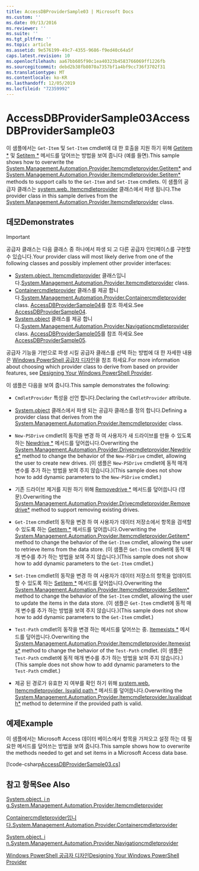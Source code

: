 ```yaml
---
title: AccessDBProviderSample03 | Microsoft Docs
ms.custom: ''
ms.date: 09/13/2016
ms.reviewer: ''
ms.suite: ''
ms.tgt_pltfrm: ''
ms.topic: article
ms.assetid: 9e576199-49c7-4355-9686-f9ed40c64a5f
caps.latest.revision: 10
ms.openlocfilehash: aa67bb605f90c1ea40323b4583766069ff1226fb
ms.sourcegitcommit: debd2b38fb8070a7357bf1a4bf9cc736f3702f31
ms.translationtype: MT
ms.contentlocale: ko-KR
ms.lasthandoff: 12/05/2019
ms.locfileid: "72359992"
---
```

# <a name="accessdbprovidersample03"></a><span data-ttu-id="dcba3-102">AccessDBProviderSample03</span><span class="sxs-lookup"><span data-stu-id="dcba3-102">AccessDBProviderSample03</span></span>

<span data-ttu-id="dcba3-103">이 샘플에서는 `Get-Item` 및 `Set-Item` cmdlet에 대 한 호출을 지원 하기 위해 [Getitem \*](/dotnet/api/System.Management.Automation.Provider.ItemCmdletProvider.GetItem) 및 [Setitem \*](/dotnet/api/System.Management.Automation.Provider.ItemCmdletProvider.SetItem) 메서드를 덮어쓰는 방법을 보여 줍니다 (예를 들면).</span><span class="sxs-lookup"><span data-stu-id="dcba3-103">This sample shows how to overwrite the [System.Management.Automation.Provider.Itemcmdletprovider.Getitem\*](/dotnet/api/System.Management.Automation.Provider.ItemCmdletProvider.GetItem) and [System.Management.Automation.Provider.Itemcmdletprovider.Setitem\*](/dotnet/api/System.Management.Automation.Provider.ItemCmdletProvider.SetItem) methods to support calls to the `Get-Item` and `Set-Item` cmdlets.</span></span> <span data-ttu-id="dcba3-104">이 샘플의 공급자 클래스는 [system.web. Itemcmdletprovider](/dotnet/api/System.Management.Automation.Provider.ItemCmdletProvider) 클래스에서 파생 됩니다.</span><span class="sxs-lookup"><span data-stu-id="dcba3-104">The provider class in this sample derives from the [System.Management.Automation.Provider.Itemcmdletprovider](/dotnet/api/System.Management.Automation.Provider.ItemCmdletProvider) class.</span></span>

## <a name="demonstrates"></a><span data-ttu-id="dcba3-105">데모</span><span class="sxs-lookup"><span data-stu-id="dcba3-105">Demonstrates</span></span>

> [!IMPORTANT]
> <span data-ttu-id="dcba3-106">공급자 클래스는 다음 클래스 중 하나에서 파생 되 고 다른 공급자 인터페이스를 구현할 수 있습니다.</span><span class="sxs-lookup"><span data-stu-id="dcba3-106">Your provider class will most likely derive from one of the following classes and possibly implement other provider interfaces:</span></span>
>
> -   <span data-ttu-id="dcba3-107">[System.object. Itemcmdletprovider](/dotnet/api/System.Management.Automation.Provider.ItemCmdletProvider) 클래스입니다.</span><span class="sxs-lookup"><span data-stu-id="dcba3-107">[System.Management.Automation.Provider.Itemcmdletprovider](/dotnet/api/System.Management.Automation.Provider.ItemCmdletProvider) class.</span></span>
> -   <span data-ttu-id="dcba3-108">[Containercmdletprovider](/dotnet/api/System.Management.Automation.Provider.ContainerCmdletProvider) 클래스를 제공 합니다.</span><span class="sxs-lookup"><span data-stu-id="dcba3-108">[System.Management.Automation.Provider.Containercmdletprovider](/dotnet/api/System.Management.Automation.Provider.ContainerCmdletProvider) class.</span></span> <span data-ttu-id="dcba3-109">[AccessDBProviderSample04](./accessdbprovidersample04.md)를 참조 하세요.</span><span class="sxs-lookup"><span data-stu-id="dcba3-109">See [AccessDBProviderSample04](./accessdbprovidersample04.md).</span></span>
> -   <span data-ttu-id="dcba3-110">[System.object](/dotnet/api/System.Management.Automation.Provider.NavigationCmdletProvider) 클래스를 제공 합니다.</span><span class="sxs-lookup"><span data-stu-id="dcba3-110">[System.Management.Automation.Provider.Navigationcmdletprovider](/dotnet/api/System.Management.Automation.Provider.NavigationCmdletProvider) class.</span></span> <span data-ttu-id="dcba3-111">[AccessDBProviderSample05](./accessdbprovidersample05.md)를 참조 하세요.</span><span class="sxs-lookup"><span data-stu-id="dcba3-111">See [AccessDBProviderSample05](./accessdbprovidersample05.md).</span></span>
>
> <span data-ttu-id="dcba3-112">공급자 기능을 기반으로 파생 시킬 공급자 클래스를 선택 하는 방법에 대 한 자세한 내용은 [Windows PowerShell 공급자 디자인](./provider-types.md)을 참조 하세요.</span><span class="sxs-lookup"><span data-stu-id="dcba3-112">For more information about choosing which provider class to derive from based on provider features, see [Designing Your Windows PowerShell Provider](./provider-types.md).</span></span>

<span data-ttu-id="dcba3-113">이 샘플은 다음을 보여 줍니다.</span><span class="sxs-lookup"><span data-stu-id="dcba3-113">This sample demonstrates the following:</span></span>

- <span data-ttu-id="dcba3-114">`CmdletProvider` 특성을 선언 합니다.</span><span class="sxs-lookup"><span data-stu-id="dcba3-114">Declaring the `CmdletProvider` attribute.</span></span>

- <span data-ttu-id="dcba3-115">[System.object](/dotnet/api/System.Management.Automation.Provider.ItemCmdletProvider) 클래스에서 파생 되는 공급자 클래스를 정의 합니다.</span><span class="sxs-lookup"><span data-stu-id="dcba3-115">Defining a provider class that derives from the [System.Management.Automation.Provider.Itemcmdletprovider](/dotnet/api/System.Management.Automation.Provider.ItemCmdletProvider) class.</span></span>

- <span data-ttu-id="dcba3-116">`New-PSDrive` cmdlet의 동작을 변경 하 여 사용자가 새 드라이브를 만들 수 있도록 하는 [Newdrive \*](/dotnet/api/System.Management.Automation.Provider.DriveCmdletProvider.NewDrive) 메서드를 덮어씁니다.</span><span class="sxs-lookup"><span data-stu-id="dcba3-116">Overwriting the [System.Management.Automation.Provider.Drivecmdletprovider.Newdrive\*](/dotnet/api/System.Management.Automation.Provider.DriveCmdletProvider.NewDrive) method to change the behavior of the `New-PSDrive` cmdlet, allowing the user to create new drives.</span></span> <span data-ttu-id="dcba3-117">(이 샘플은 `New-PSDrive` cmdlet에 동적 매개 변수를 추가 하는 방법을 보여 주지 않습니다.)</span><span class="sxs-lookup"><span data-stu-id="dcba3-117">(This sample does not show how to add dynamic parameters to the `New-PSDrive` cmdlet.)</span></span>

- <span data-ttu-id="dcba3-118">기존 드라이브 제거를 지원 하기 위해 [Removedrive \*](/dotnet/api/System.Management.Automation.Provider.DriveCmdletProvider.RemoveDrive) 메서드를 덮어씁니다 (영문).</span><span class="sxs-lookup"><span data-stu-id="dcba3-118">Overwriting the [System.Management.Automation.Provider.Drivecmdletprovider.Removedrive\*](/dotnet/api/System.Management.Automation.Provider.DriveCmdletProvider.RemoveDrive) method to support removing existing drives.</span></span>

- <span data-ttu-id="dcba3-119">`Get-Item` cmdlet의 동작을 변경 하 여 사용자가 데이터 저장소에서 항목을 검색할 수 있도록 하는 [Getitem \*](/dotnet/api/System.Management.Automation.Provider.ItemCmdletProvider.GetItem) 메서드를 덮어씁니다.</span><span class="sxs-lookup"><span data-stu-id="dcba3-119">Overwriting the [System.Management.Automation.Provider.Itemcmdletprovider.Getitem\*](/dotnet/api/System.Management.Automation.Provider.ItemCmdletProvider.GetItem) method to change the behavior of the `Get-Item` cmdlet, allowing the user to retrieve items from the data store.</span></span> <span data-ttu-id="dcba3-120">(이 샘플은 `Get-Item` cmdlet에 동적 매개 변수를 추가 하는 방법을 보여 주지 않습니다.)</span><span class="sxs-lookup"><span data-stu-id="dcba3-120">(This sample does not show how to add dynamic parameters to the `Get-Item` cmdlet.)</span></span>

- <span data-ttu-id="dcba3-121">`Set-Item` cmdlet의 동작을 변경 하 여 사용자가 데이터 저장소의 항목을 업데이트할 수 있도록 하는 [Setitem \*](/dotnet/api/System.Management.Automation.Provider.ItemCmdletProvider.SetItem) 메서드를 덮어씁니다.</span><span class="sxs-lookup"><span data-stu-id="dcba3-121">Overwriting the [System.Management.Automation.Provider.Itemcmdletprovider.Setitem\*](/dotnet/api/System.Management.Automation.Provider.ItemCmdletProvider.SetItem) method to change the behavior of the `Set-Item` cmdlet, allowing the user to update the items in the data store.</span></span> <span data-ttu-id="dcba3-122">(이 샘플은 `Get-Item` cmdlet에 동적 매개 변수를 추가 하는 방법을 보여 주지 않습니다.)</span><span class="sxs-lookup"><span data-stu-id="dcba3-122">(This sample does not show how to add dynamic parameters to the `Get-Item` cmdlet.)</span></span>

- <span data-ttu-id="dcba3-123">`Test-Path` cmdlet의 동작을 변경 하는 메서드를 덮어쓰는 중. [Itemexists \*](/dotnet/api/System.Management.Automation.Provider.ItemCmdletProvider.ItemExists) 메서드를 덮어씁니다.</span><span class="sxs-lookup"><span data-stu-id="dcba3-123">Overwriting the [System.Management.Automation.Provider.Itemcmdletprovider.Itemexists\*](/dotnet/api/System.Management.Automation.Provider.ItemCmdletProvider.ItemExists) method to change the behavior of the `Test-Path` cmdlet.</span></span> <span data-ttu-id="dcba3-124">(이 샘플은 `Test-Path` cmdlet에 동적 매개 변수를 추가 하는 방법을 보여 주지 않습니다.)</span><span class="sxs-lookup"><span data-stu-id="dcba3-124">(This sample does not show how to add dynamic parameters to the `Test-Path` cmdlet.)</span></span>

- <span data-ttu-id="dcba3-125">제공 된 경로가 유효한 지 여부를 확인 하기 위해 [system.web. Itemcmdletprovider. Isvalid path \*](/dotnet/api/System.Management.Automation.Provider.ItemCmdletProvider.IsValidPath) 메서드를 덮어씁니다.</span><span class="sxs-lookup"><span data-stu-id="dcba3-125">Overwriting the [System.Management.Automation.Provider.Itemcmdletprovider.Isvalidpath\*](/dotnet/api/System.Management.Automation.Provider.ItemCmdletProvider.IsValidPath) method to determine if the provided path is valid.</span></span>

## <a name="example"></a><span data-ttu-id="dcba3-126">예제</span><span class="sxs-lookup"><span data-stu-id="dcba3-126">Example</span></span>

<span data-ttu-id="dcba3-127">이 샘플에서는 Microsoft Access 데이터 베이스에서 항목을 가져오고 설정 하는 데 필요한 메서드를 덮어쓰는 방법을 보여 줍니다.</span><span class="sxs-lookup"><span data-stu-id="dcba3-127">This sample shows how to overwrite the methods needed to get and set items in a Microsoft Access data base.</span></span>

[!code-csharp[AccessDBProviderSample03.cs](../../../../powershell-sdk-samples/SDK-2.0/csharp/AccessDBProviderSample06/AccessDBProviderSample06.cs#L11-L976 "AccessDBProviderSample03.cs")]

## <a name="see-also"></a><span data-ttu-id="dcba3-128">참고 항목</span><span class="sxs-lookup"><span data-stu-id="dcba3-128">See Also</span></span>

[<span data-ttu-id="dcba3-129">System.object. i n g.</span><span class="sxs-lookup"><span data-stu-id="dcba3-129">System.Management.Automation.Provider.Itemcmdletprovider</span></span>](/dotnet/api/System.Management.Automation.Provider.ItemCmdletProvider)

[<span data-ttu-id="dcba3-130">Containercmdletprovider입니다.</span><span class="sxs-lookup"><span data-stu-id="dcba3-130">System.Management.Automation.Provider.Containercmdletprovider</span></span>](/dotnet/api/System.Management.Automation.Provider.ContainerCmdletProvider)

[<span data-ttu-id="dcba3-131">System.object. i n.</span><span class="sxs-lookup"><span data-stu-id="dcba3-131">System.Management.Automation.Provider.Navigationcmdletprovider</span></span>](/dotnet/api/System.Management.Automation.Provider.NavigationCmdletProvider)

[<span data-ttu-id="dcba3-132">Windows PowerShell 공급자 디자인</span><span class="sxs-lookup"><span data-stu-id="dcba3-132">Designing Your Windows PowerShell Provider</span></span>](./provider-types.md)
